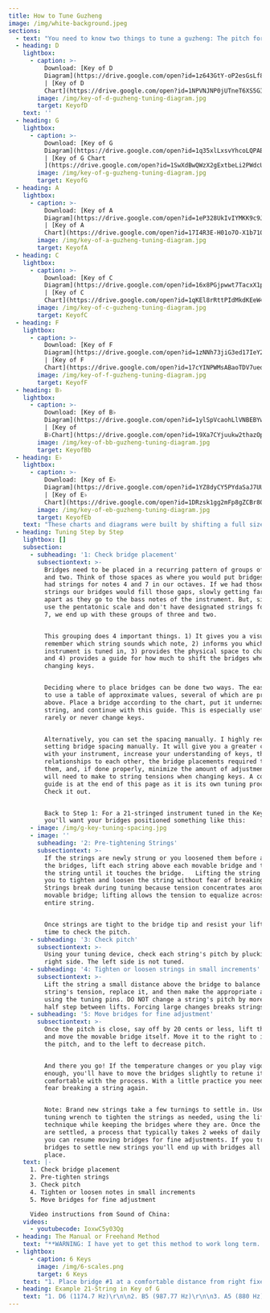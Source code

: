 ```yaml
---
title: How to Tune Guzheng
image: /img/white-background.jpeg
sections:
  - text: "You need to know two things to tune a guzheng: The pitch for each string and the location of each bridge. Okay that’s 42 things. But! To make your life easier below are tuning diagrams for the most common keys in major pentatonic scales. These tunings have the movable bridges closer to the right side than you may see in photographs. This makes the strings easier to press, which helps beginners learn the left hand techniques. It also changes the timbre of the strings to create a more balanced sound with greater emphasis on lower frequencies. This counteracts the tendency for some guzheng to over-emphasize higher frequencies.\r\n\n\r\n\nExperienced players or those seeking alternate timbres may want to shift the bridges to the left by up to 2 cm. \r\n\n\r\n\nThese diagrams are based on full-sized (64.5”, 164cm) 21-string guzheng."
  - heading: D
    lightbox:
      - caption: >-
          Download: [Key of D
          Diagram](https://drive.google.com/open?id=1z643GtY-oP2esGsLf8Af1K7PKO2dD9iQ) 
          | [Key of D
          Chart](https://drive.google.com/open?id=1NPVNJNP0jUTneT6XS5GIjFlOn-7TGJGk)
        image: /img/key-of-d-guzheng-tuning-diagram.jpg
        target: KeyofD
    text: ''
  - heading: G
    lightbox:
      - caption: >-
          Download: [Key of G
          Diagram](https://drive.google.com/open?id=1q35xlLxsvYhcoLQPABGDHsXjWX4ZtGzE)
          | [Key of G Chart
          ](https://drive.google.com/open?id=1SwXdBwQWzX2gExtbeLi2PWdcUOLhVdB6)
        image: /img/key-of-g-guzheng-tuning-diagram.jpg
        target: KeyofG
  - heading: A
    lightbox:
      - caption: >-
          Download: [Key of A
          Diagram](https://drive.google.com/open?id=1eP328UkIvIYMKK9c9J-mCMQvPT0DsD7Z)
          | [Key of A
          Chart](https://drive.google.com/open?id=17I4R3E-H01o7O-X1b710i4L2AW9a60vU)
        image: /img/key-of-a-guzheng-tuning-diagram.jpg
        target: KeyofA
  - heading: C
    lightbox:
      - caption: >-
          Download: [Key of C
          Diagram](https://drive.google.com/open?id=16x8PGjpwwt7TacxX1pREVMc68Z51XFJl)
          | [Key of C
          Chart](https://drive.google.com/open?id=1qKEl8rRttPIdMkdKEeW4mkehfPiLeL3C)
        image: /img/key-of-c-guzheng-tuning-diagram.jpg
        target: KeyofC
  - heading: F
    lightbox:
      - caption: >-
          Download: [Key of F
          Diagram](https://drive.google.com/open?id=1zNNh73jiG3ed17IeY2JIeGloqbHCTjgb)
          | [Key of F
          Chart](https://drive.google.com/open?id=17cYINPWMsABaoTDV7uequ7ts2eqX44ne)
        image: /img/key-of-f-guzheng-tuning-diagram.jpg
        target: KeyofF
  - heading: B♭
    lightbox:
      - caption: >-
          Download: [Key of B♭
          Diagram](https://drive.google.com/open?id=1ylSpVcaohLlVNBEBYwZUAWWXZ35wXeIP)
          | [Key of
          B♭Chart](https://drive.google.com/open?id=19Xa7CYjuukw2thazOp1uIaEUKcZj5KRh)
        image: /img/key-of-bb-guzheng-tuning-diagram.jpg
        target: KeyofBb
  - heading: E♭
    lightbox:
      - caption: >-
          Download: [Key of E♭
          Diagram](https://drive.google.com/open?id=1YZ8dyCY5PYdaSaJ7UUULUqzDadZns9Kh)
          | [Key of E♭
          Chart](https://drive.google.com/open?id=1DRzsk1gg2mFp8gZCBr80rvSIw2daEdW1)
        image: /img/key-of-eb-guzheng-tuning-diagram.jpg
        target: KeyofEb
    text: "These charts and diagrams were built by shifting a full sized instrument from the Key of D to each of the other keys and recording their positions. The original Key of D was tuned based on Carol Chang’s Tuning Document. Her and therefore these charts are designed for lower tensions. They are easier to play and less prone to breaking strings. The Dunhuang company suggests adults play with bridges about 2 cm further to the left, demanding a substantially higher tension. This offer more control of embellishments but requires extra care when tuning to avoid breaking strings.\r\n\n\r\n\n Some string tensions had to be adjusted when moving between certain keys which is not best practice. Then again, most instruments will not be moved through 7 keys in a single sitting. \r\n\n\r\n\nYour instrument’s length, bridge height, strings, and tension preferences will lead to different distances. Feel free to send your own measurements in and we’ll compile them! For a chart of specific frequencies, see this Piano Key Frequencies file from Vibrationdata.com."
  - heading: Tuning Step by Step
    lightbox: []
    subsection:
      - subheading: '1: Check bridge placement'
        subsectiontext: >-
          Bridges need to be placed in a recurring pattern of groups of three
          and two. Think of those spaces as where you would put bridges if we
          had strings for notes 4 and 7 in our octaves. If we had those extra
          strings our bridges would fill those gaps, slowly getting farther
          apart as they go to the bass notes of the instrument. But, since we
          use the pentatonic scale and don't have designated strings for 4 and
          7, we end up with these groups of three and two. 


          This grouping does 4 important things. 1) It gives you a visual cue to
          remember which string sounds which note, 2) informs you which key the
          instrument is tuned in, 3) provides the physical space to change keys,
          and 4) provides a guide for how much to shift the bridges when
          changing keys.


          Deciding where to place bridges can be done two ways. The easiest is
          to use a table of approximate values, several of which are provided
          above. Place a bridge according to the chart, put it underneath the
          string, and continue with this guide. This is especially useful if you
          rarely or never change keys.


          Alternatively, you can set the spacing manually. I highly recommend
          setting bridge spacing manually. It will give you a greater comfort
          with your instrument, increase your understanding of keys, their
          relationships to each other, the bridge placements required to reach
          them, and, if done properly, minimize the amount of adjustments you
          will need to make to string tensions when changing keys. A complete
          guide is at the end of this page as it is its own tuning process.
          Check it out.


          Back to Step 1: For a 21-stringed instrument tuned in the Key of G,
          you'll want your bridges positioned something like this:
      - image: /img/g-key-tuning-spacing.jpg
      - image: ''
        subheading: '2: Pre-tightening Strings'
        subsectiontext: >-
          If the strings are newly strung or you loosened them before arranging
          the bridges, lift each string above each movable bridge and tighten
          the string until it touches the bridge.   Lifting the string up allows
          you to tighten and loosen the string without fear of breaking it. 
          Strings break during tuning because tension concentrates around the
          movable bridge; lifting allows the tension to equalize across the
          entire string.


          Once strings are tight to the bridge tip and resist your lift, it is
          time to check the pitch.
      - subheading: '3: Check pitch'
        subsectiontext: >-
          Using your tuning device, check each string's pitch by plucking its
          right side. The left side is not tuned.
      - subheading: '4: Tighten or loosen strings in small increments'
        subsectiontext: >-
          Lift the string a small distance above the bridge to balance the
          string's tension, replace it, and then make the appropriate adjustment
          using the tuning pins. DO NOT change a string's pitch by more than a
          half step between lifts. Forcing large changes breaks strings.
      - subheading: '5: Move bridges for fine adjustment'
        subsectiontext: >-
          Once the pitch is close, say off by 20 cents or less, lift the string
          and move the movable bridge itself. Move it to the right to increase
          the pitch, and to the left to decrease pitch.  


          And there you go! If the temperature changes or you play vigorously
          enough, you'll have to move the bridges slightly to retune it. Get
          comfortable with the process. With a little practice you need never
          fear breaking a string again.


          Note: Brand new strings take a few turnings to settle in. Use the
          tuning wrench to tighten the strings as needed, using the lift
          technique while keeping the bridges where they are. Once the strings
          are settled, a process that typically takes 2 weeks of daily turnings,
          you can resume moving bridges for fine adjustments. If you try to move
          bridges to settle new strings you'll end up with bridges all over the
          place.
    text: |-
      1. Check bridge placement
      2. Pre-tighten strings
      3. Check pitch
      4. Tighten or loosen notes in small increments
      5. Move bridges for fine adjustment

      Video instructions from Sound of China:
    videos:
      - youtubecode: IoxwC5y03Qg
  - heading: The Manual or Freehand Method
    text: "**WARNING: I have yet to get this method to work long term. Something is wrong with this theory. I leave it here for people who wish to experiment, but at present, once I move the bridges back to Key of D positions the spacings prevent further key changes. Read on and experiment at your peril.**\r\n\n\r\n\nThe goal of setting bridges manually is to set bridge spaces that will allow you to switch to any key you need without changing string tension. You don’t have to measure any distances, but you do have to remember the tuning pattern or notes.\r\n\n\r\n\nOnly do this with settled strings. Brand new strings require frequent tension adjustments for the first two weeks which will throw this whole thing off. Set an hour aside so you aren’t rushed. With practice it will be faster.\r\n\n\r\n\nThe basic method (covers keys F-C-G-D-A-E):"
  - lightbox:
      - caption: 6 Keys
        image: /img/6-scales.png
        target: 6 Keys
    text: "1. Place bridge #1 at a comfortable distance from right fixed. Tune to D6 with a tuning wrench.\r\n2. Move bridge #1 to left until the string’s pitch drops by a half step.\r\n3. Place bridge #2 to the left of earlier bridge, close but not touching.\r\n4. Tune bridge #2 to C6.\r\n5. Repeat steps 2-4 with the rest of your bridges. Follow the notes in the graphic above: tune to D, C, A G, F; move to drop pitch one half step, place new bridge.\r\n6. Once all your strings are set, you’ll have to move a few to set an actual key. See the Key Table for reference. No tension adjustments should be necessary, and you should have enough space to move bridges to wherever they need to be.\r\n\nBonus: There are similar pattens you can follow to cover 7 and 8-key ranges, but they are a bit more complicated. In short: 7 keys covers (Bb-F-C-G-D-A-E) and 8 keys covers (Bb-F-C-G-D-A-E-B). \r\n\n\r\n\nWhereas for 6 keys  you have these two steps:\r\n\n2. Move a bridge to the left until its pitch drops by half a step. \r\n\n4. Pitch jumps between bridges: 1-2: Half 2-3: Whole 3-4: Half 4-5: Half 5-6: Whole\r\n\n\r\n\nFor 7 Keys you have:\r\n\n2. Move bridges until their pitch drops accordingly:  1: Half 2: Half 3: Whole 4: Half 5: Half (repeat).\r\n\n4. Pitch jumps between bridges: 1-2: H 2-3: H 3-4: H 4-5: H 5-6: W\r\n\n\r\n\nAnd for 8 Keys:\r\n\n2. Move bridges until their pitch drops accordingly: 1: Half 2: Half 3: Whole 4: Half 5: Whole (repeat).\r\n\n4. Pitch jumps half step down between each bridge: 1-2: H 2-3: H 3-4: H 4-5: H 5-6: H"
  - heading: Example 21-String in Key of G
    text: "1. D6 (1174.7 Hz)\r\n\n2. B5 (987.77 Hz)\r\n\n3. A5 (880 Hz)\r\n\n4. G5 (784 Hz)\r\n\n5. E5 (659.25 Hz)\r\n\n6. D5 (587.33 Hz)\r\n\n7. B4 (493.88 Hz)\r\n\n8. A4 (440 Hz)\r\n\n9. G4 (392 Hz)\r\n\n10. E4 (329.63 Hz)\r\n\n11. D4 (293.66 Hz)\r\n\n12. B3 (246.94 Hz)\r\n\n13. A3 (220 Hz)\r\n\n14. G3 (196 Hz)\r\n\n15. E3 (164.81 Hz)\r\n\n16. D3 (146.83 Hz)\r\n\n17. B2 (123.47 Hz)\r\n\n18. A2 (110 Hz)\r\n\n19. G2 (98 Hz)\r\n\n20. E2 (82.4 Hz)\r\n\n21. D2 (73.416 Hz)"
---
```


